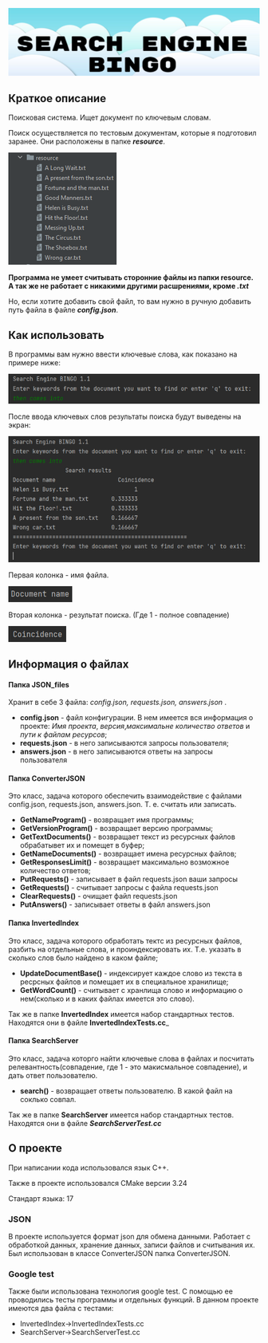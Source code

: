 ![Заставка](https://github.com/IlyaGer21401/search_engine/blob/main/Photo%20for%20README/Cover.png)

## Краткое описание
 Поисковая система. Ищет документ по ключевым словам.
 
 Поиск осуществляется по тестовым документам, которые я подготовил заранее. Они расположены в папке ***resource***.

 ![Фото папки ресурс](https://github.com/IlyaGer21401/search_engine/blob/main/Photo%20for%20README/resource.png)

 **Программа не умеет считывать сторонние файлы из папки resource. А так же не работает с никакими другими расшрениями, кроме ***.txt*****

 Но, если хотите добавить свой файл, то вам нужно в ручную добавить путь файла в файле ***config.json***.



 ## Как использовать

 В программы вам нужно ввести ключевые слова, как показано на примере ниже:

 ![Фото первого ввода](https://github.com/IlyaGer21401/search_engine/blob/main/Photo%20for%20README/input%20text.png)

 После ввода ключевых слов результаты поиска будут выведены на экран:

 ![Фото результата](https://github.com/IlyaGer21401/search_engine/blob/main/Photo%20for%20README/Results.png)

 Первая колонка - имя файла.

 ![Фото рузльтата](https://github.com/IlyaGer21401/search_engine/blob/main/Photo%20for%20README/Text1.png)

 Вторая колонка - результат поиска. (Где 1 - полное совпадение)

 ![Фото рузльтата](https://github.com/IlyaGer21401/search_engine/blob/main/Photo%20for%20README/Text2.png)
 
## Информация о файлах

#### Папка __JSON_files__ 
Хранит в себе 3 файла: *config.json, requests.json, answers.json* .

   - __config.json__ - файл конфигурации. В нем имеется вся информация о проекте: *Имя проекта*, *версия*,*максимальне количество ответов* и *пути к файлам ресурсов*;
   - __requests.json__ - в него записываются запросы пользователя;
   - __answers.json__ - в него записываются ответы на запросы пользователя
   
   #### Папка __ConverterJSON__  
Это класс, задача которого обеспечить взаимодействие с файлами config.json, requests.json, answers.json. T. e. считать или записать. 
    
   -  __GetNameProgram()__ - возвращает имя программы;
   -  __GetVersionProgram()__ - возвращает версию программы;
   -  __GetTextDocuments()__ - возвращает текст из ресурсных файлов обрабатывет их и помещет в буфер;
   -  __GetNameDocuments()__ - возвращает имена ресурсных файлов;
   -  __GetResponsesLimit()__ - возвращает максимально возможное количество ответов;
   -  __PutRequests()__ - записывает в файл requests.json ваши запросы    
   -  __GetRequests()__ - считывает запросы с файла requests.json
   -  __ClearRequests()__ - очищает файл requests.json
   -  __PutAnswers()__ - записывает ответы в файл answers.json

#### Папка __InvertedIndex__
Это класс, задача которого обработать тектс из ресурсных файлов, разбить на отдельные слова, и проиндексировать их. Т.е. указать в сколько слов было найдено в каком файле;
   - __UpdateDocumentBase()__ - индексирует каждое слово из текста в ресрсных файлов и помещает их в специальное хранилище;
   - __GetWordCount()__ - считывает с хранлища слово и информацию о нем(сколько и в каких файлах имеется это слово).
    
Так же в папке __InvertedIndex__ имеется набор стандартных тестов. Находятся они в файле __InvertedIndexTests.сс___

#### Папка __SearchServer__ 
Это класс, задача которго найти ключевые слова в файлах и посчитать релевантность(совпадение, где 1 - это макисмальное совпадение), и дать ответ пользователю.
   -  __search()__ - возвращает ответы пользователю. В какой файл на соклько совпал.

Так же в папке __SearchServer__ имеется набор стандартных тестов. Находятся они в файле ___SearchServerTest.сс___
  
## О проекте

При написании кода использовался язык С++.

Также в проекте использовался CMake версии 3.24

Стандарт языка: 17

### JSON
   
   В проекте используется формат json для обмена данными. Работает с обработкой данных, хранение данных, записи файлов и считывания их. Был использован в классе ConverterJSON папка ConverterJSON.

### Google test
   
   Также были использована технология google test. С помощью ее проводились тесты программы и отдельных функций. В данном проекте имеются два файла с тестами:
   
   - InvertedIndex->InvertedIndexTests.cc
   - SearchServer->SearchServerTest.cc
